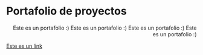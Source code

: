 # Portafolio de proyectos
<div style="text-align: right"> Este es un portafolio :) Este es un portafolio :) Este es un portafolio :) Este es un portafolio :) </div>   

[Este es un link](./assets/AMPctl.html)

